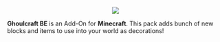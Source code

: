 <p align="center"><img src="https://i.imgur.com/YCpjzst.png"></p>

**Ghoulcraft BE** is an Add-On for **Minecraft**. This pack adds bunch of new blocks and items to use into your world as decorations!
